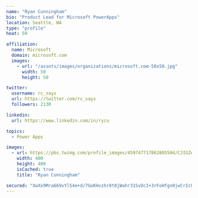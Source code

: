 ```yaml
---
name: "Ryan Cunningham"
bio: "Product Lead for Microsoft PowerApps"
location: Seattle, WA
type: "profile"
heat: 50

affiliation:
  name: Microsoft
  domain: microsoft.com
  images:
    - url: "/assets/images/organizations/microsoft.com-50x50.jpg"
      width: 50
      height: 50

twitter:
  username: rc_says
  url: https://twitter.com/rc_says
  followers: 2130

linkedin:
  url: https://www.linkedin.com/in/rycu

topics:
  - Power Apps

images:
  - url: https://pbs.twimg.com/profile_images/459747717862805504/CJIGZejd_400x400.png
    width: 400
    height: 400
    isCached: true
    title: "Ryan Cunningham"

secured: "XwXx9Mra669vYl54e+d/7GoKHvzhr8t0jWahr31SvDcI+3rFoHfgn0jwCrIcU8AS74qgIxFl2NQH4Thc/+uQn/GPtOQxRMOVxJcOwJv/bwevIps9vvMbVZmGoXpkZTvMjCu8wL/1qmQF0QZG1jMlxtbZCTog3vR/TE6Z+swhhDDF/gTz8iA44RxLdZspIS/iHvEOFS4DdMEyyMecx26WFzzN3HKZqdjbsToi0D6eTObMk3sRKdP6toD+Z76SKDWdx7UqabFPyG0lUOQb1+3moUX70Dc3lQ5ScS/Z8/QjYNp2xiv7xe/oBn+fUS98LXAn6pcCxY10zjH9k0jbxObJr1AouMJmtAZpmx2l+iUXlb20upXwXuU+kfVkfUHGZw0PRPnKeKwehLOuUG1rLXRSsSlHy9M8iCR39hdNesqh3so=;PZhjdy5S/oM7jDsgo1XQVw=="
---
```


